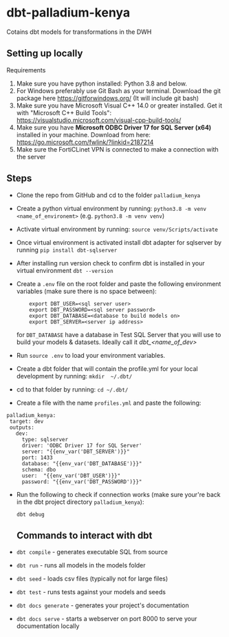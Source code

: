 # dbt-palladium-kenya
Cotains dbt models for transformations in the DWH

## Setting up locally
Requirements 
1. Make sure you have python installed: Python 3.8 and below. 
2. For Windows preferably use Git Bash as your terminal. Download the git package here https://gitforwindows.org/ (It will include git bash)
3. Make sure you have Microsoft Visual C++ 14.0 or greater installed. Get it with "Microsoft C++ Build Tools": https://visualstudio.microsoft.com/visual-cpp-build-tools/
4. Make sure you have **Microsoft ODBC Driver 17 for SQL Server (x64)** installed in your machine. Download from here: https://go.microsoft.com/fwlink/?linkid=2187214
5. Make sure the FortiCLinet VPN is connected to make a connection with the server

## Steps
- Clone the repo from GitHub and cd to the folder `palladium_kenya`
- Create a python virtual environment by running: `python3.8 -m venv <name_of_environemt>` (e.g. `python3.8 -m venv venv`)
- Activate virtual environment by running: `source venv/Scripts/activate`
- Once virtual environment is activated install dbt adapter for sqlserver by running
     `pip install dbt-sqlserver`
- After installing run version check to confirm dbt is installed in your virtual environment
    `dbt --version`
- Create a `.env` file on the root folder and paste the following environment variables (make sure there is no space between):

    ```
        export DBT_USER=<sql server user>
        export DBT_PASSWORD=<sql server password>
        export DBT_DATABASE=<database to build models on>
        export DBT_SERVER=<server ip address>
    ```

    for `DBT_DATABASE` have a database in Test SQL Server that you will use to build your models & datasets. Ideally call it
    *dbt_<name_of_dev>*
- Run `source .env` to load your environment variables.
- Create a dbt folder that will contain the profile.yml for your local development by running:
    `mkdir  ~/.dbt/`
- cd to that folder by running:
    `cd ~/.dbt/`
- Create a file with the name `profiles.yml` and paste the following:
    
 ```
palladium_kenya:
  target: dev
  outputs:
    dev:
      type: sqlserver
      driver: 'ODBC Driver 17 for SQL Server'
      server: "{{env_var('DBT_SERVER')}}"
      port: 1433
      database: "{{env_var('DBT_DATABASE')}}"
      schema: dbo
      user:  "{{env_var('DBT_USER')}}"
      password: "{{env_var('DBT_PASSWORD')}}"
 ```
- Run the following to check if connection works (make sure your're back in the dbt project directory `palladium_kenya`):

    `dbt debug`


    ## Commands to interact with dbt
- `dbt compile` - generates executable SQL from source
- `dbt run` - runs all models in the models folder
- `dbt seed` - loads csv files (typically not for large files)
- `dbt test` - runs tests against your models and seeds
- `dbt docs generate` - generates your project's documentation
- `dbt docs serve` - starts a webserver on port 8000 to serve your documentation locally



